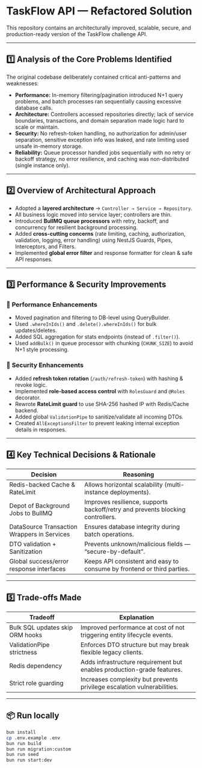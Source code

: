 # TaskFlow API — Refactored Solution

This repository contains an architecturally improved, scalable, secure, and production-ready version of the TaskFlow challenge API.

---

## 1️⃣ Analysis of the Core Problems Identified

The original codebase deliberately contained critical anti-patterns and weaknesses:

- **Performance:** In-memory filtering/pagination introduced N+1 query problems, and batch processes ran sequentially causing excessive database calls.
- **Architecture:** Controllers accessed repositories directly; lack of service boundaries, transactions, and domain separation made logic hard to scale or maintain.
- **Security:** No refresh-token handling, no authorization for admin/user separation, sensitive exception info was leaked, and rate limiting used unsafe in-memory storage.
- **Reliability:** Queue processor handled jobs sequentially with no retry or backoff strategy, no error resilience, and caching was non-distributed (single instance only).

---

## 2️⃣ Overview of Architectural Approach

- Adopted a **layered architecture** → `Controller → Service → Repository`.
- All business logic moved into service layer; controllers are thin.
- Introduced **BullMQ queue processors** with retry, backoff, and concurrency for resilient background processing.
- Added **cross-cutting concerns** (rate limiting, caching, authorization, validation, logging, error handling) using NestJS Guards, Pipes, Interceptors, and Filters.
- Implemented **global error filter** and response formatter for clean & safe API responses.

---

## 3️⃣ Performance & Security Improvements

### 🚀 **Performance Enhancements**
- Moved pagination and filtering to DB-level using QueryBuilder.
- Used `.whereInIds()` and `.delete().whereInIds()` for bulk updates/deletes.
- Added SQL aggregation for stats endpoints (instead of `.filter()`).
- Used `addBulk()` in queue processor with chunking (`CHUNK_SIZE`) to avoid N+1 style processing.

### 🔐 **Security Enhancements**
- Added **refresh token rotation** (`/auth/refresh-token`) with hashing & revoke logic.
- Implemented **role-based access control** with `RolesGuard` and `@Roles` decorator.
- Rewrote **RateLimit guard** to use SHA-256 hashed IP with Redis/Cache backend.
- Added global `ValidationPipe` to sanitize/validate all incoming DTOs.
- Created `AllExceptionsFilter` to prevent leaking internal exception details in responses.

---

## 4️⃣ Key Technical Decisions & Rationale

| Decision                                       | Reasoning                                                                      |
|-----------------------------------------------|---------------------------------------------------------------------------------|
| Redis-backed Cache & RateLimit                | Allows horizontal scalability (multi-instance deployments).                    |
| Depot of Background Jobs to BullMQ            | Improves resilience, supports backoff/retry and prevents blocking controllers.  |
| DataSource Transaction Wrappers in Services   | Ensures database integrity during batch operations.                            |
| DTO validation + Sanitization                 | Prevents unknown/malicious fields — “secure-by-default”.                        |
| Global success/error response interfaces      | Keeps API consistent and easy to consume by frontend or third parties.         |

---

## 5️⃣ Trade-offs Made

| Tradeoff                                      | Explanation                                                                     |
|-----------------------------------------------|---------------------------------------------------------------------------------|
| Bulk SQL updates skip ORM hooks               | Improved performance at cost of not triggering entity lifecycle events.         |
| ValidationPipe strictness                     | Enforces DTO structure but may break flexible legacy clients.                  |
| Redis dependency                              | Adds infrastructure requirement but enables production-grade features.         |
| Strict role guarding                          | Increases complexity but prevents privilege escalation vulnerabilities.        |

---

## 📦 Run locally

```bash
bun install
cp .env.example .env
bun run build
bun run migration:custom
bun run seed
bun run start:dev
